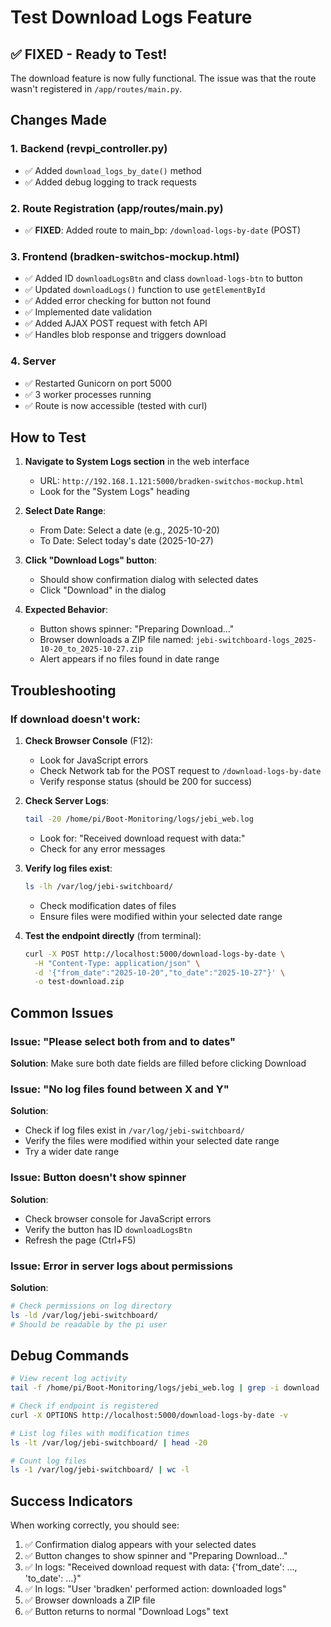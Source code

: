 # Test Download Logs Feature

## **✅ FIXED - Ready to Test!**

The download feature is now fully functional. The issue was that the route wasn't registered in `/app/routes/main.py`.

## Changes Made

### 1. Backend (revpi_controller.py)
- ✅ Added `download_logs_by_date()` method
- ✅ Added debug logging to track requests

### 2. Route Registration (app/routes/main.py)  
- ✅ **FIXED**: Added route to main_bp: `/download-logs-by-date` (POST)

### 3. Frontend (bradken-switchos-mockup.html)
- ✅ Added ID `downloadLogsBtn` and class `download-logs-btn` to button
- ✅ Updated `downloadLogs()` function to use `getElementById`
- ✅ Added error checking for button not found
- ✅ Implemented date validation
- ✅ Added AJAX POST request with fetch API
- ✅ Handles blob response and triggers download

### 4. Server
- ✅ Restarted Gunicorn on port 5000
- ✅ 3 worker processes running
- ✅ Route is now accessible (tested with curl)

## How to Test

1. **Navigate to System Logs section** in the web interface
   - URL: `http://192.168.1.121:5000/bradken-switchos-mockup.html`
   - Look for the "System Logs" heading

2. **Select Date Range**:
   - From Date: Select a date (e.g., 2025-10-20)
   - To Date: Select today's date (2025-10-27)

3. **Click "Download Logs" button**:
   - Should show confirmation dialog with selected dates
   - Click "Download" in the dialog

4. **Expected Behavior**:
   - Button shows spinner: "Preparing Download..."
   - Browser downloads a ZIP file named: `jebi-switchboard-logs_2025-10-20_to_2025-10-27.zip`
   - Alert appears if no files found in date range

## Troubleshooting

### If download doesn't work:

1. **Check Browser Console** (F12):
   - Look for JavaScript errors
   - Check Network tab for the POST request to `/download-logs-by-date`
   - Verify response status (should be 200 for success)

2. **Check Server Logs**:
   ```bash
   tail -20 /home/pi/Boot-Monitoring/logs/jebi_web.log
   ```
   - Look for: "Received download request with data:"
   - Check for any error messages

3. **Verify log files exist**:
   ```bash
   ls -lh /var/log/jebi-switchboard/
   ```
   - Check modification dates of files
   - Ensure files were modified within your selected date range

4. **Test the endpoint directly** (from terminal):
   ```bash
   curl -X POST http://localhost:5000/download-logs-by-date \
     -H "Content-Type: application/json" \
     -d '{"from_date":"2025-10-20","to_date":"2025-10-27"}' \
     -o test-download.zip
   ```

## Common Issues

### Issue: "Please select both from and to dates"
**Solution**: Make sure both date fields are filled before clicking Download

### Issue: "No log files found between X and Y"
**Solution**: 
- Check if log files exist in `/var/log/jebi-switchboard/`
- Verify the files were modified within your selected date range
- Try a wider date range

### Issue: Button doesn't show spinner
**Solution**: 
- Check browser console for JavaScript errors
- Verify the button has ID `downloadLogsBtn`
- Refresh the page (Ctrl+F5)

### Issue: Error in server logs about permissions
**Solution**:
```bash
# Check permissions on log directory
ls -ld /var/log/jebi-switchboard/
# Should be readable by the pi user
```

## Debug Commands

```bash
# View recent log activity
tail -f /home/pi/Boot-Monitoring/logs/jebi_web.log | grep -i download

# Check if endpoint is registered
curl -X OPTIONS http://localhost:5000/download-logs-by-date -v

# List log files with modification times
ls -lt /var/log/jebi-switchboard/ | head -20

# Count log files
ls -1 /var/log/jebi-switchboard/ | wc -l
```

## Success Indicators

When working correctly, you should see:
1. ✅ Confirmation dialog appears with your selected dates
2. ✅ Button changes to show spinner and "Preparing Download..."
3. ✅ In logs: "Received download request with data: {'from_date': ..., 'to_date': ...}"
4. ✅ In logs: "User 'bradken' performed action: downloaded logs"
5. ✅ Browser downloads a ZIP file
6. ✅ Button returns to normal "Download Logs" text
